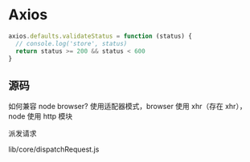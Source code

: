 # Axios

```js
axios.defaults.validateStatus = function (status) {
  // console.log('store', status)
  return status >= 200 && status < 600
}
```

## 源码

如何兼容 node browser? 使用适配器模式，browser 使用 xhr（存在 xhr），node 使用 http 模块

派发请求 

lib/core/dispatchRequest.js
